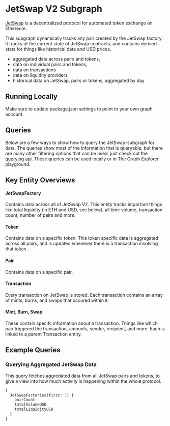 # JetSwap V2 Subgraph

[JetSwap](https://JetSwap.finance/) is a decentralized protocol for automated token exchange on Ethereum.

This subgraph dynamically tracks any pair created by the JetSwap factory. It tracks of the current state of JetSwap contracts, and contains derived stats for things like historical data and USD prices.

- aggregated data across pairs and tokens,
- data on individual pairs and tokens,
- data on transactions
- data on liquidity providers
- historical data on JetSwap, pairs or tokens, aggregated by day

## Running Locally

Make sure to update package.json settings to point to your own graph account.

## Queries

Below are a few ways to show how to query the JetSwap-subgraph for data. The queries show most of the information that is queryable, but there are many other filtering options that can be used, just check out the [querying api](https://thegraph.com/docs/graphql-api). These queries can be used locally or in The Graph Explorer playground.

## Key Entity Overviews

#### JetSwapFactory

Contains data across all of JetSwap V2. This entity tracks important things like total liquidity (in ETH and USD, see below), all time volume, transaction count, number of pairs and more.

#### Token

Contains data on a specific token. This token specific data is aggregated across all pairs, and is updated whenever there is a transaction involving that token.

#### Pair

Contains data on a specific pair.

#### Transaction

Every transaction on JetSwap is stored. Each transaction contains an array of mints, burns, and swaps that occured within it.

#### Mint, Burn, Swap

These contain specifc information about a transaction. Things like which pair triggered the transaction, amounts, sender, recipient, and more. Each is linked to a parent Transaction entity.

## Example Queries

### Querying Aggregated JetSwap Data

This query fetches aggredated data from all JetSwap pairs and tokens, to give a view into how much activity is happening within the whole protocol.

```graphql
{
  JetSwapFactories(first: 1) {
    pairCount
    totalVolumeUSD
    totalLiquidityUSD
  }
}
```
